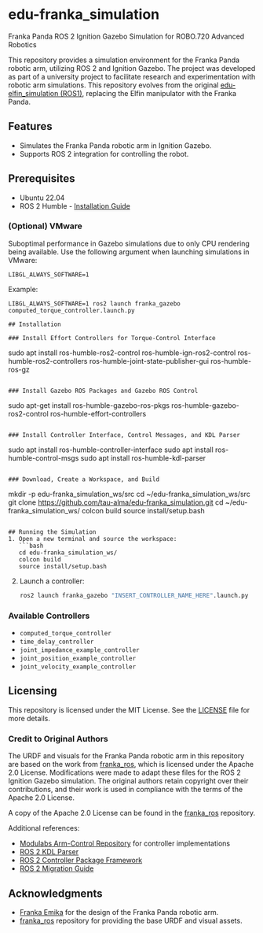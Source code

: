 # edu-franka_simulation
Franka Panda ROS 2 Ignition Gazebo Simulation for ROBO.720 Advanced Robotics

This repository provides a simulation environment for the Franka Panda robotic arm, utilizing ROS 2 and Ignition Gazebo. The project was developed as part of a university project to facilitate research and experimentation with robotic arm simulations. This repository evolves from the original [edu-elfin_simulation (ROS1)](https://github.com/tau-alma/edu-elfin_simulation), replacing the Elfin manipulator with the Franka Panda.


## Features
- Simulates the Franka Panda robotic arm in Ignition Gazebo.
- Supports ROS 2 integration for controlling the robot.

## Prerequisites
- Ubuntu 22.04
- ROS 2 Humble - [Installation Guide](https://docs.ros.org/en/humble/Installation/Ubuntu-Install-Debs.html)

### (Optional) VMware
Suboptimal performance in Gazebo simulations due to only CPU rendering being available. Use the following argument when launching simulations in VMware:

```
LIBGL_ALWAYS_SOFTWARE=1
```
Example:
```
LIBGL_ALWAYS_SOFTWARE=1 ros2 launch franka_gazebo computed_torque_controller.launch.py

## Installation

### Install Effort Controllers for Torque-Control Interface
```
sudo apt install ros-humble-ros2-control ros-humble-ign-ros2-control ros-humble-ros2-controllers ros-humble-joint-state-publisher-gui ros-humble-ros-gz
```

### Install Gazebo ROS Packages and Gazebo ROS Control
```
sudo apt-get install ros-humble-gazebo-ros-pkgs ros-humble-gazebo-ros2-control ros-humble-effort-controllers
```

### Install Controller Interface, Control Messages, and KDL Parser
```
sudo apt install ros-humble-controller-interface
sudo apt install ros-humble-control-msgs
sudo apt install ros-humble-kdl-parser
```

### Download, Create a Workspace, and Build
```
mkdir -p edu-franka_simulation_ws/src
cd ~/edu-franka_simulation_ws/src
git clone https://github.com/tau-alma/edu-franka_simulation.git
cd ~/edu-franka_simulation_ws/
colcon build
source install/setup.bash
```

## Running the Simulation
1. Open a new terminal and source the workspace:
   ```bash
   cd edu-franka_simulation_ws/
   colcon build
   source install/setup.bash
   ```
2. Launch a controller:
   ```bash
   ros2 launch franka_gazebo "INSERT_CONTROLLER_NAME_HERE".launch.py
   ```

### Available Controllers
- `computed_torque_controller`
- `time_delay_controller`
- `joint_impedance_example_controller`
- `joint_position_example_controller`
- `joint_velocity_example_controller`

## Licensing
This repository is licensed under the MIT License. See the [LICENSE](LICENSE) file for more details.

### Credit to Original Authors
The URDF and visuals for the Franka Panda robotic arm in this repository are based on the work from [franka_ros](https://github.com/frankaemika/franka_ros), which is licensed under the Apache 2.0 License. Modifications were made to adapt these files for the ROS 2 Ignition Gazebo simulation. The original authors retain copyright over their contributions, and their work is used in compliance with the terms of the Apache 2.0 License.

A copy of the Apache 2.0 License can be found in the [franka_ros](https://github.com/frankaemika/franka_ros) repository.

Additional references:
- [Modulabs Arm-Control Repository](https://github.com/modulabs/arm-control) for controller implementations
- [ROS 2 KDL Parser](https://github.com/ros/kdl_parser/tree/humble)
- [ROS 2 Controller Package Framework](https://control.ros.org/humble/doc/ros2_controllers/doc/writing_new_controller.html)
- [ROS 2 Migration Guide](https://docs.ros.org/en/foxy/The-ROS2-Project/Contributing/Migration-Guide.html)

## Acknowledgments
- [Franka Emika](https://www.franka.de/) for the design of the Franka Panda robotic arm.
- [franka_ros](https://github.com/frankaemika/franka_ros) repository for providing the base URDF and visual assets.